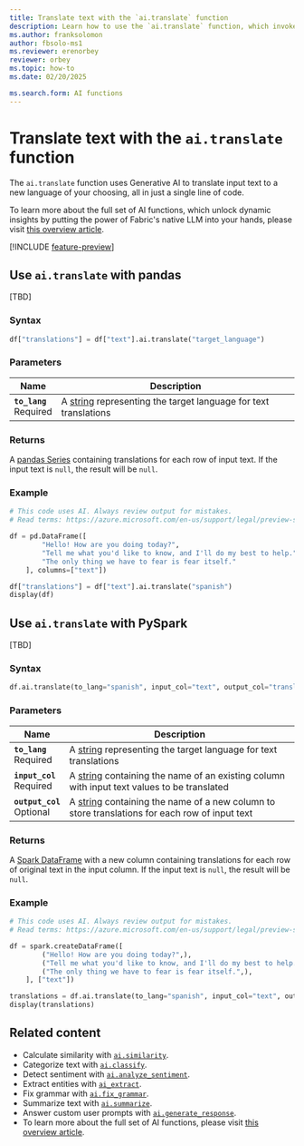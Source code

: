 ```yaml
---
title: Translate text with the `ai.translate` function
description: Learn how to use the `ai.translate` function, which invokes Generative AI to translate input text to a new language of your choosing.
ms.author: franksolomon
author: fbsolo-ms1
ms.reviewer: erenorbey
reviewer: orbey
ms.topic: how-to
ms.date: 02/20/2025

ms.search.form: AI functions
---
```


# Translate text with the `ai.translate` function

The `ai.translate` function uses Generative AI to translate input text to a new language of your choosing, all in just a single line of code.

To learn more about the full set of AI functions, which unlock dynamic insights by putting the power of Fabric's native LLM into your hands, please visit [this overview article](ai-function-overview.md).

[!INCLUDE [feature-preview](../../includes/feature-preview-note.md)]

## Use `ai.translate` with pandas

[TBD]

### Syntax

```python
df["translations"] = df["text"].ai.translate("target_language")
```

### Parameters

| **Name** | **Description** |
|---|---|
| **`to_lang`** <br> Required | A [string](https://docs.python.org/3/library/stdtypes.html#str) representing the target language for text translations |

### Returns

A [pandas Series](https://pandas.pydata.org/docs/reference/api/pandas.Series.html) containing translations for each row of input text. If the input text is `null`, the result will be `null`.

### Example

```python
# This code uses AI. Always review output for mistakes. 
# Read terms: https://azure.microsoft.com/en-us/support/legal/preview-supplemental-terms/

df = pd.DataFrame([
        "Hello! How are you doing today?", 
        "Tell me what you'd like to know, and I'll do my best to help.", 
        "The only thing we have to fear is fear itself."
    ], columns=["text"])

df["translations"] = df["text"].ai.translate("spanish")
display(df)
```

## Use `ai.translate` with PySpark

[TBD]

### Syntax

```python
df.ai.translate(to_lang="spanish", input_col="text", output_col="translations")
```

### Parameters

| **Name** | **Description** |
|---|---|
| **`to_lang`** <br> Required | A [string](https://spark.apache.org/docs/latest/api/python/reference/pyspark.sql/api/pyspark.sql.types.StringType.html) representing the target language for text translations |
| **`input_col`** <br> Required | A [string](https://spark.apache.org/docs/latest/api/python/reference/pyspark.sql/api/pyspark.sql.types.StringType.html) containing the name of an existing column with input text values to be translated |
| **`output_col`** <br> Optional | A [string](https://spark.apache.org/docs/latest/api/python/reference/pyspark.sql/api/pyspark.sql.types.StringType.html) containing the name of a new column to store translations for each row of input text |

### Returns

A [Spark DataFrame](https://spark.apache.org/docs/latest/api/python/reference/pyspark.sql/dataframe.html) with a new column containing translations for each row of original text in the input column. If the input text is `null`, the result will be `null`.

### Example

```python
# This code uses AI. Always review output for mistakes. 
# Read terms: https://azure.microsoft.com/en-us/support/legal/preview-supplemental-terms/

df = spark.createDataFrame([
        ("Hello! How are you doing today?",),
        ("Tell me what you'd like to know, and I'll do my best to help.",),
        ("The only thing we have to fear is fear itself.",),
    ], ["text"])

translations = df.ai.translate(to_lang="spanish", input_col="text", output_col="translations")
display(translations)
```

## Related content

- Calculate similarity with [`ai.similarity`](similarity.md).
- Categorize text with [`ai.classify`](classify.md).
- Detect sentiment with [`ai.analyze_sentiment`](analyze-sentiment.md).
- Extract entities with [`ai_extract`](extract.md).
- Fix grammar with [`ai.fix_grammar`](fix-grammar.md).
- Summarize text with [`ai.summarize`](summarize.md).
- Answer custom user prompts with [`ai.generate_response`](generate-response.md).
- To learn more about the full set of AI functions, please visit [this overview article](ai-function-overview.md).
